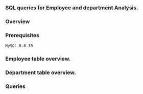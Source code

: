 ### SQL queries for Employee and department Analysis.

### Overview
### Prerequisites

```
MySQL 8.0.30

```


### Employee table overview.
### Department table overview.
### Queries
